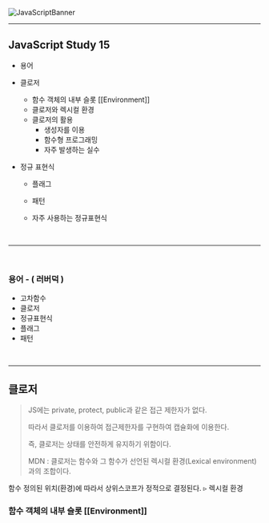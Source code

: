 ![JavaScriptBanner](https://user-images.githubusercontent.com/31315644/65933403-536fe400-e44c-11e9-981d-c4e8c1f86998.png)

------

## JavaScript Study 15

- 용어

- 클로저
  - 함수 객체의 내부 슬롯 [[Environment]]
  - 클로저와 렉시컬 환경
  - 클로저의 활용
    - 생성자를 이용
    - 함수형 프로그래밍
    - 자주 발생하는 실수 
  
- 정규 표현식

  - 플래그

  - 패턴
  - 자주 사용하는 정규표현식

<br/>

------

<br/>

### 용어 - ( 러버덕 )

- 고차함수
- 클로저
- 정규표현식
- 플래그
- 패턴

<br/>

---------

## 클로저

> JS에는 private, protect, public과 같은 접근 제한자가 없다.
>
> 따라서 클로저를 이용하여 접근제한자를 구현하여 캡슐화에 이용한다.
>
> 즉, 클로저는 상태를 안전하게 유지하기 위함이다.
>
> MDN : 클로저는 함수와 그 함수가 선언된 렉시컬 환경(Lexical environment)과의 조합이다.

함수 정의된 위치(환경)에 따라서 상위스코프가 정적으로 결정된다. ▹ 렉시컬 환경


###  함수 객체의 내부 슬롯 [[Environment]]

